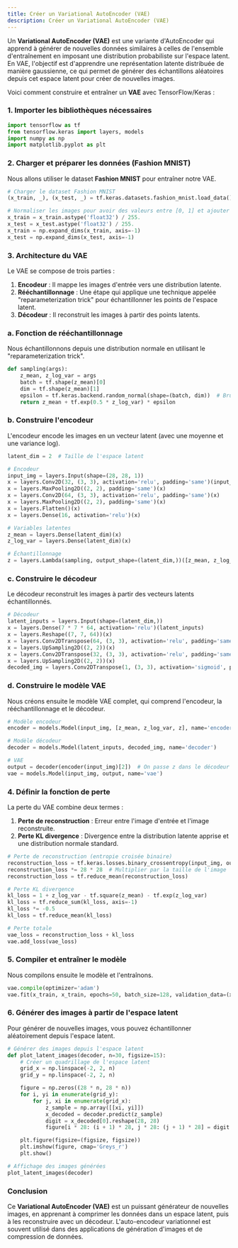 ```yaml
---
title: Créer un Variational AutoEncoder (VAE)
description: Créer un Variational AutoEncoder (VAE)
---
```


Un **Variational AutoEncoder (VAE)** est une variante d'AutoEncoder qui apprend à générer de nouvelles données similaires à celles de l'ensemble d'entraînement en imposant une distribution probabiliste sur l'espace latent. En VAE, l'objectif est d'apprendre une représentation latente distribuée de manière gaussienne, ce qui permet de générer des échantillons aléatoires depuis cet espace latent pour créer de nouvelles images.

Voici comment construire et entraîner un **VAE** avec TensorFlow/Keras :

### 1. Importer les bibliothèques nécessaires

```python
import tensorflow as tf
from tensorflow.keras import layers, models
import numpy as np
import matplotlib.pyplot as plt

```

### 2. Charger et préparer les données (Fashion MNIST)

Nous allons utiliser le dataset **Fashion MNIST** pour entraîner notre VAE.

```python
# Charger le dataset Fashion MNIST
(x_train, _), (x_test, _) = tf.keras.datasets.fashion_mnist.load_data()

# Normaliser les images pour avoir des valeurs entre [0, 1] et ajouter une dimension de canal (grayscale -> 1 canal)
x_train = x_train.astype('float32') / 255.
x_test = x_test.astype('float32') / 255.
x_train = np.expand_dims(x_train, axis=-1)
x_test = np.expand_dims(x_test, axis=-1)

```

### 3. Architecture du VAE

Le VAE se compose de trois parties :

1. **Encodeur** : Il mappe les images d'entrée vers une distribution latente.
2. **Rééchantillonnage** : Une étape qui applique une technique appelée "reparameterization trick" pour échantillonner les points de l'espace latent.
3. **Décodeur** : Il reconstruit les images à partir des points latents.

### a. Fonction de rééchantillonnage

Nous échantillonnons depuis une distribution normale en utilisant le "reparameterization trick".

```python
def sampling(args):
    z_mean, z_log_var = args
    batch = tf.shape(z_mean)[0]
    dim = tf.shape(z_mean)[1]
    epsilon = tf.keras.backend.random_normal(shape=(batch, dim))  # Bruit gaussien
    return z_mean + tf.exp(0.5 * z_log_var) * epsilon

```

### b. Construire l'encodeur

L'encodeur encode les images en un vecteur latent (avec une moyenne et une variance log).

```python
latent_dim = 2  # Taille de l'espace latent

# Encodeur
input_img = layers.Input(shape=(28, 28, 1))
x = layers.Conv2D(32, (3, 3), activation='relu', padding='same')(input_img)
x = layers.MaxPooling2D((2, 2), padding='same')(x)
x = layers.Conv2D(64, (3, 3), activation='relu', padding='same')(x)
x = layers.MaxPooling2D((2, 2), padding='same')(x)
x = layers.Flatten()(x)
x = layers.Dense(16, activation='relu')(x)

# Variables latentes
z_mean = layers.Dense(latent_dim)(x)
z_log_var = layers.Dense(latent_dim)(x)

# Échantillonnage
z = layers.Lambda(sampling, output_shape=(latent_dim,))([z_mean, z_log_var])

```

### c. Construire le décodeur

Le décodeur reconstruit les images à partir des vecteurs latents échantillonnés.

```python
# Décodeur
latent_inputs = layers.Input(shape=(latent_dim,))
x = layers.Dense(7 * 7 * 64, activation='relu')(latent_inputs)
x = layers.Reshape((7, 7, 64))(x)
x = layers.Conv2DTranspose(64, (3, 3), activation='relu', padding='same')(x)
x = layers.UpSampling2D((2, 2))(x)
x = layers.Conv2DTranspose(32, (3, 3), activation='relu', padding='same')(x)
x = layers.UpSampling2D((2, 2))(x)
decoded_img = layers.Conv2DTranspose(1, (3, 3), activation='sigmoid', padding='same')(x)

```

### d. Construire le modèle VAE

Nous créons ensuite le modèle VAE complet, qui comprend l'encodeur, la rééchantillonnage et le décodeur.

```python
# Modèle encodeur
encoder = models.Model(input_img, [z_mean, z_log_var, z], name='encoder')

# Modèle décodeur
decoder = models.Model(latent_inputs, decoded_img, name='decoder')

# VAE
output = decoder(encoder(input_img)[2])  # On passe z dans le décodeur
vae = models.Model(input_img, output, name='vae')

```

### 4. Définir la fonction de perte

La perte du VAE combine deux termes :

1. **Perte de reconstruction** : Erreur entre l'image d'entrée et l'image reconstruite.
2. **Perte KL divergence** : Divergence entre la distribution latente apprise et une distribution normale standard.

```python
# Perte de reconstruction (entropie croisée binaire)
reconstruction_loss = tf.keras.losses.binary_crossentropy(input_img, output)
reconstruction_loss *= 28 * 28  # Multiplier par la taille de l'image
reconstruction_loss = tf.reduce_mean(reconstruction_loss)

# Perte KL divergence
kl_loss = 1 + z_log_var - tf.square(z_mean) - tf.exp(z_log_var)
kl_loss = tf.reduce_sum(kl_loss, axis=-1)
kl_loss *= -0.5
kl_loss = tf.reduce_mean(kl_loss)

# Perte totale
vae_loss = reconstruction_loss + kl_loss
vae.add_loss(vae_loss)

```

### 5. Compiler et entraîner le modèle

Nous compilons ensuite le modèle et l'entraînons.

```python
vae.compile(optimizer='adam')
vae.fit(x_train, x_train, epochs=50, batch_size=128, validation_data=(x_test, x_test))

```

### 6. Générer des images à partir de l'espace latent

Pour générer de nouvelles images, vous pouvez échantillonner aléatoirement depuis l'espace latent.

```python
# Générer des images depuis l'espace latent
def plot_latent_images(decoder, n=30, figsize=15):
    # Créer un quadrillage de l'espace latent
    grid_x = np.linspace(-2, 2, n)
    grid_y = np.linspace(-2, 2, n)

    figure = np.zeros((28 * n, 28 * n))
    for i, yi in enumerate(grid_y):
        for j, xi in enumerate(grid_x):
            z_sample = np.array([[xi, yi]])
            x_decoded = decoder.predict(z_sample)
            digit = x_decoded[0].reshape(28, 28)
            figure[i * 28: (i + 1) * 28, j * 28: (j + 1) * 28] = digit

    plt.figure(figsize=(figsize, figsize))
    plt.imshow(figure, cmap='Greys_r')
    plt.show()

# Affichage des images générées
plot_latent_images(decoder)

```

### Conclusion

Ce **Variational AutoEncoder (VAE)** est un puissant générateur de nouvelles images, en apprenant à comprimer les données dans un espace latent, puis à les reconstruire avec un décodeur. L'auto-encodeur variationnel est souvent utilisé dans des applications de génération d'images et de compression de données.
